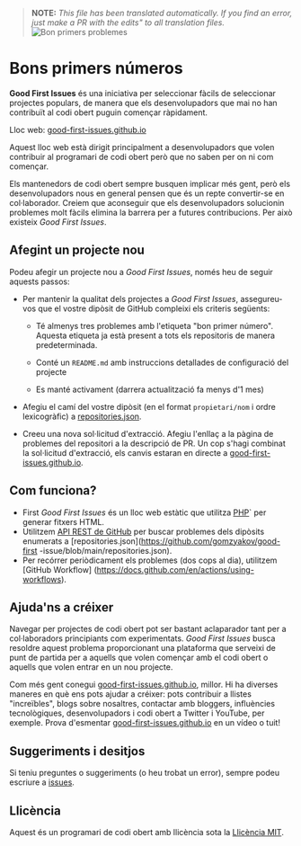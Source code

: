 >**NOTE:** _This file has been translated automatically. If you find an error, just make a PR with the edits" to all translation files._
![Bon primers problemes](../assets/github/social-preview.png)

# Bons primers números

**Good First Issues** és una iniciativa per seleccionar fàcils de seleccionar projectes populars, de manera que els desenvolupadors que mai no han contribuït al codi obert puguin començar ràpidament.

Lloc web: [good-first-issues.github.io](https://good-first-issues.github.io)

Aquest lloc web està dirigit principalment a desenvolupadors que volen contribuir al programari de codi obert però que no saben per on ni com començar.

Els mantenedors de codi obert sempre busquen implicar més gent, però els desenvolupadors nous en general pensen que és un repte convertir-se en col·laborador. Creiem que aconseguir que els desenvolupadors solucionin problemes molt fàcils elimina la barrera per a futures contribucions. Per això existeix *Good First Issues*.

## Afegint un projecte nou

Podeu afegir un projecte nou a *Good First Issues*, només heu de seguir aquests passos:

- Per mantenir la qualitat dels projectes a *Good First Issues*, assegureu-vos que el vostre dipòsit de GitHub compleixi els criteris següents:

     - Té almenys tres problemes amb l'etiqueta "bon primer número". Aquesta etiqueta ja està present a tots els repositoris de manera predeterminada.

     - Conté un `README.md` amb instruccions detallades de configuració del projecte

     - Es manté activament (darrera actualització fa menys d'1 mes)

- Afegiu el camí del vostre dipòsit (en el format `propietari/nom` i ordre lexicogràfic) a [repositories.json](https://github.com/gomzyakov/good-first-issue/blob/main/repositories.json).

- Creeu una nova sol·licitud d'extracció. Afegiu l'enllaç a la pàgina de problemes del repositori a la descripció de PR. Un cop s'hagi combinat la sol·licitud d'extracció, els canvis estaran en directe a [good-first-issues.github.io](https://good-first-issues.github.io).

## Com funciona?

- First *Good First Issues* és un lloc web estàtic que utilitza [PHP](https://www.php.net)` per generar fitxers HTML.
- Utilitzem [API REST de GitHub](https://docs.github.com/en/rest) per buscar problemes dels dipòsits enumerats a [repositories.json](https://github.com/gomzyakov/good-first -issue/blob/main/repositories.json).
- Per recórrer periòdicament els problemes (dos cops al dia), utilitzem [GitHub Workflow] (https://docs.github.com/en/actions/using-workflows).

## Ajuda'ns a créixer

Navegar per projectes de codi obert pot ser bastant aclaparador tant per a col·laboradors principiants com experimentats. *Good First Issues* busca resoldre aquest problema proporcionant una plataforma que serveixi de punt de partida per a aquells que volen començar amb el codi obert o aquells que volen entrar en un nou projecte.

Com més gent conegui [good-first-issues.github.io](https://good-first-issues.github.io), millor. Hi ha diverses maneres en què ens pots ajudar a créixer: pots contribuir a llistes "increïbles", blogs sobre nosaltres, contactar amb bloggers, influències tecnològiques, desenvolupadors i codi obert a Twitter i YouTube, per exemple. Prova d'esmentar [good-first-issues.github.io](https://good-first-issues.github.io) en un vídeo o tuit!

## Suggeriments i desitjos

Si teniu preguntes o suggeriments (o heu trobat un error), sempre podeu escriure a [issues](https://github.com/good-first-issues/good-first-issues.github.io/issues).

## Llicència

Aquest és un programari de codi obert amb llicència sota la [Llicència MIT](https://github.com/good-first-issues/good-first-issues.github.io/blob/main/LICENSE).
